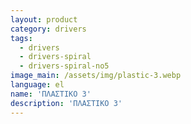 ```yaml
---
layout: product
category: drivers
tags:
  - drivers
  - drivers-spiral
  - drivers-spiral-no5
image_main: /assets/img/plastic-3.webp
language: el
name: 'ΠΛΑΣΤΙΚΟ 3'
description: 'ΠΛΑΣΤΙΚΟ 3'
---
```

